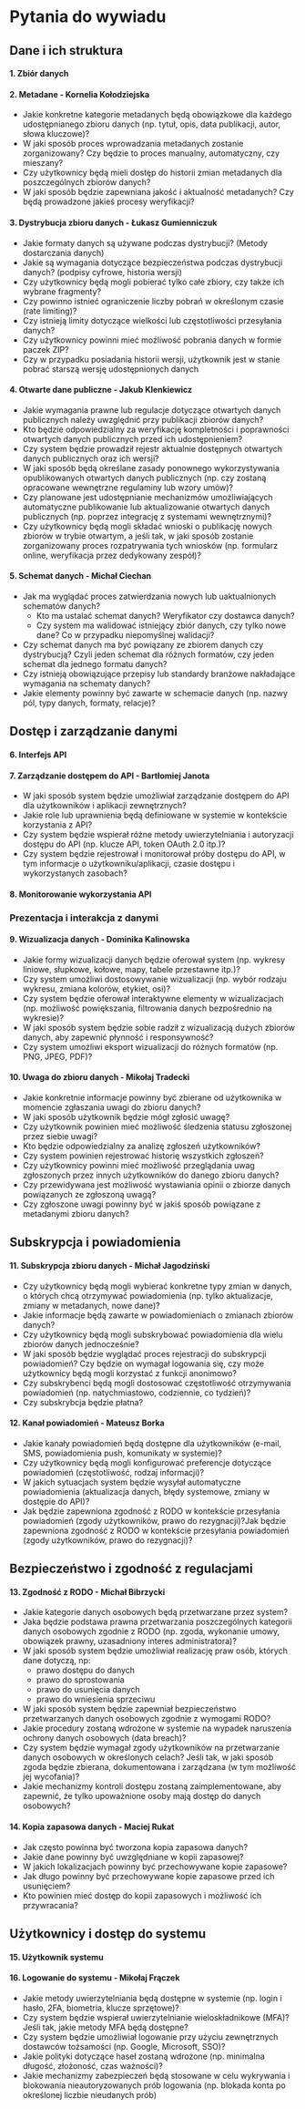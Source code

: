# Pytania do wywiadu

## Dane i ich struktura
#### 1. Zbiór danych 
#### 2. Metadane - Kornelia Kołodziejska
- Jakie konkretne kategorie metadanych będą obowiązkowe dla każdego udostępnianego zbioru danych (np. tytuł, opis, data publikacji, autor, słowa kluczowe)?
- W jaki sposób proces wprowadzania metadanych zostanie zorganizowany? Czy będzie to proces manualny, automatyczny, czy mieszany?
- Czy użytkownicy będą mieli dostęp do historii zmian metadanych dla poszczególnych zbiorów danych?
- W jaki sposób będzie zapewniana jakość i aktualność metadanych? Czy będą prowadzone jakieś procesy weryfikacji?
#### 3. Dystrybucja zbioru danych - Łukasz Gumienniczuk
- Jakie formaty danych są używane podczas dystrybucji? (Metody dostarczania danych)
- Jakie są wymagania dotyczące bezpieczeństwa podczas dystrybucji danych? (podpisy cyfrowe, historia wersji)
- Czy użytkownicy będą mogli pobierać tylko całe zbiory, czy także ich wybrane fragmenty?
- Czy powinno istnieć ograniczenie liczby pobrań w określonym czasie (rate limiting)?
- Czy istnieją limity dotyczące wielkości lub częstotliwości przesyłania danych?
- Czy użytkownicy powinni mieć możliwość pobrania danych w formie paczek ZIP?
- Czy w przypadku posiadania historii wersji, użytkownik jest w stanie pobrać starszą wersję udostępnionych danych
#### 4.  Otwarte dane publiczne - Jakub Klenkiewicz
- Jakie wymagania prawne lub regulacje dotyczące otwartych danych publicznych należy uwzględnić przy publikacji zbiorów danych?
- Kto będzie odpowiedzialny za weryfikację kompletności i poprawności otwartych danych publicznych przed ich udostępnieniem?
- Czy system będzie prowadził rejestr aktualnie dostępnych otwartych danych publicznych oraz ich wersji?
- W jaki sposób będą określane zasady ponownego wykorzystywania opublikowanych otwartych danych publicznych (np. czy zostaną opracowane wewnętrzne regulaminy lub wzory umów)?
- Czy planowane jest udostępnianie mechanizmów umożliwiających automatyczne publikowanie lub aktualizowanie otwartych danych publicznych (np. poprzez integrację z systemami wewnętrznymi)?
- Czy użytkownicy będą mogli składać wnioski o publikację nowych zbiorów w trybie otwartym, a jeśli tak, w jaki sposób zostanie zorganizowany proces rozpatrywania tych wniosków (np. formularz online, weryfikacja przez dedykowany zespół)?
#### 5.  Schemat danych - Michał Ciechan
- Jak ma wyglądać proces zatwierdzania nowych lub uaktualnionych schematów danych?
  - Kto ma ustalać schemat danych? Weryfikator czy dostawca danych?
  - Czy system ma walidować istniejący zbiór danych, czy tylko nowe dane? Co w przypadku niepomyślnej walidacji?
- Czy schemat danych ma być powiązany ze zbiorem danych czy dystrybucją? Czyli jeden schemat dla różnych formatów, czy jeden schemat dla jednego formatu danych?
- Czy istnieją obowiązujące przepisy lub standardy branżowe nakładające wymagania na schematy danych?
- Jakie elementy powinny być zawarte w schemacie danych (np. nazwy pól, typy danych, formaty, relacje)?

## Dostęp i zarządzanie danymi
#### 6. Interfejs API 
#### 7. Zarządzanie dostępem do API  - Bartłomiej Janota
- W jaki sposób system będzie umożliwiał zarządzanie dostępem do API dla użytkowników i aplikacji zewnętrznych? 
- Jakie role lub uprawnienia będą definiowane w systemie w kontekście korzystania z API?
- Czy system będzie wspierał różne metody uwierzytelniania i autoryzacji dostępu do API (np. klucze API, token OAuth 2.0 itp.)?
- Czy system będzie rejestrował i monitorował próby dostępu do API, w tym informacje o użytkowniku/aplikacji, czasie dostępu i wykorzystanych zasobach?
#### 8. Monitorowanie wykorzystania API 

### Prezentacja i interakcja z danymi
#### 9. Wizualizacja danych - Dominika Kalinowska
- Jakie formy wizualizacji danych będzie oferował system (np. wykresy liniowe, słupkowe, kołowe, mapy, tabele przestawne itp.)?
- Czy system umożliwi dostosowywanie wizualizacji (np. wybór rodzaju wykresu, zmiana kolorów, etykiet, osi)?
- Czy system będzie oferował interaktywne elementy w wizualizacjach (np. możliwość powiększania, filtrowania danych bezpośrednio na wykresie)?
- W jaki sposób system będzie sobie radził z wizualizacją dużych zbiorów danych, aby zapewnić płynność i responsywność?
- Czy system umożliwi eksport wizualizacji do różnych formatów (np. PNG, JPEG, PDF)?
#### 10. Uwaga do zbioru danych - Mikołaj Tradecki
- Jakie konkretnie informacje powinny być zbierane od użytkownika w momencie zgłaszania uwagi do zbioru danych?
- W jaki sposób użytkownik będzie mógł zgłosić uwagę?
- Czy użytkownik powinien mieć możliwość śledzenia statusu zgłoszonej przez siebie uwagi?
- Kto będzie odpowiedzialny za analizę zgłoszeń użytkowników?
- Czy system powinien rejestrować historię wszystkich zgłoszeń?
- Czy użytkownicy powinni mieć możliwość przeglądania uwag zgłoszonych przez innych użytkowników do danego zbioru danych?
- Czy przewidywana jest możliwość wystawiania opinii o zbiorze danych powiązanych ze zgłoszoną uwagą?
- Czy zgłoszone uwagi powinny być w jakiś sposób powiązane z metadanymi zbioru danych?

## Subskrypcja i powiadomienia
#### 11. Subskrypcja zbioru danych - Michał Jagodziński
- Czy użytkownicy będą mogli wybierać konkretne typy zmian w danych, o których chcą otrzymywać powiadomienia (np. tylko aktualizacje, zmiany w metadanych, nowe dane)? 
- Jakie informacje będą zawarte w powiadomieniach o zmianach zbiorów danych?
- Czy użytkownicy będą mogli subskrybować powiadomienia dla wielu zbiorów danych jednocześnie?
- W jaki sposób będzie wyglądać proces rejestracji do subskrypcji powiadomień? Czy będzie on wymagał logowania się, czy może użytkownicy będą mogli korzystać z funkcji anonimowo?
- Czy subskrybenci będą mogli dostosować częstotliwość otrzymywania powiadomień (np. natychmiastowo, codziennie, co tydzień)?
- Czy subskrybcja będzie płatna?
#### 12. Kanał powiadomień - Mateusz Borka
 - Jakie kanały powiadomień będą dostępne dla użytkowników (e-mail, SMS, powiadomienia push, komunikaty w systemie)?
 - Czy użytkownicy będą mogli konfigurować preferencje dotyczące powiadomień (częstotliwość, rodzaj informacji)?
 - W jakich sytuacjach system będzie wysyłał automatyczne powiadomienia (aktualizacja danych, błędy systemowe, zmiany w dostępie do API)?
 - Jak będzie zapewniona zgodność z RODO w kontekście przesyłania powiadomień (zgody użytkowników, prawo do rezygnacji)?Jak będzie zapewniona zgodność z RODO w kontekście przesyłania powiadomień (zgody użytkowników, prawo do rezygnacji)?

## Bezpieczeństwo i zgodność z regulacjami
#### 13. Zgodność z RODO - Michał Bibrzycki
- Jakie kategorie danych osobowych będą przetwarzane przez system?
- Jaka będzie podstawa prawna przetwarzania poszczególnych kategorii danych osobowych zgodnie z RODO (np. zgoda, wykonanie umowy, obowiązek prawny, uzasadniony interes administratora)?
- W jaki sposób system będzie umożliwiał realizację praw osób, których dane dotyczą, np:
    - prawo dostępu do danych
    - prawo do sprostowania
    - prawo do usunięcia danych
    - prawo do wniesienia sprzeciwu
- W jaki sposób system będzie zapewniał bezpieczeństwo przetwarzanych danych osobowych zgodnie z wymogami RODO?
- Jakie procedury zostaną wdrożone w systemie na wypadek naruszenia ochrony danych osobowych (data breach)?
- Czy system będzie wymagał zgody użytkowników na przetwarzanie danych osobowych w określonych celach? Jeśli tak, w jaki sposób zgoda będzie zbierana, dokumentowana i zarządzana (w tym możliwość jej wycofania)?
- Jakie mechanizmy kontroli dostępu zostaną zaimplementowane, aby zapewnić, że tylko upoważnione osoby mają dostęp do danych osobowych?
#### 14. Kopia zapasowa danych - Maciej Rukat
- Jak często powinna być tworzona kopia zapasowa danych?
- Jakie dane powinny być uwzględniane w kopii zapasowej? 
- W jakich lokalizacjach powinny być przechowywane kopie zapasowe?
- Jak długo powinny być przechowywane kopie zapasowe przed ich usunięciem?
- Kto powinien mieć dostęp do kopii zapasowych i możliwość ich przywracania?

## Użytkownicy i dostęp do systemu
#### 15.  Użytkownik systemu 
#### 16.  Logowanie do systemu - Mikołaj Frączek
- Jakie metody uwierzytelniania będą dostępne w systemie (np. login i hasło, 2FA, biometria, klucze sprzętowe)?
- Czy system będzie wspierał uwierzytelnianie wieloskładnikowe (MFA)? Jeśli tak, jakie metody MFA będą dostępne?
- Czy system będzie umożliwiał logowanie przy użyciu zewnętrznych dostawców tożsamości (np. Google, Microsoft, SSO)?
- Jakie polityki dotyczące haseł zostaną wdrożone (np. minimalna długość, złożoność, czas ważności)?
- Jakie mechanizmy zabezpieczeń będą stosowane w celu wykrywania i blokowania nieautoryzowanych prób logowania (np. blokada konta po określonej liczbie nieudanych prób)


